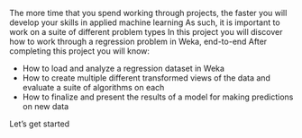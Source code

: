 The more time that you spend working through projects, the faster you will develop your skills
in applied machine learning As such, it is important to work on a suite of different problem
types In this project you will discover how to work through a regression problem in Weka,
end-to-end After completing this project you will know:
- How to load and analyze a regression dataset in Weka
- How to create multiple different transformed views of the data and evaluate a suite of
algorithms on each
- How to finalize and present the results of a model for making predictions on new data

Let’s get started





